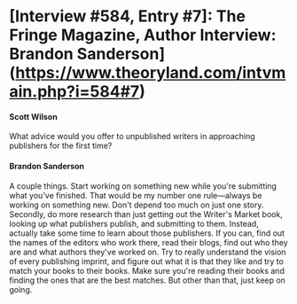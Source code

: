 # [Interview #584, Entry #7]: The Fringe Magazine, Author Interview: Brandon Sanderson](https://www.theoryland.com/intvmain.php?i=584#7)

#### Scott Wilson

What advice would you offer to unpublished writers in approaching publishers for the first time?

#### Brandon Sanderson

A couple things. Start working on something new while you're submitting what you've finished. That would be my number one rule—always be working on something new. Don't depend too much on just one story. Secondly, do more research than just getting out the Writer's Market book, looking up what publishers publish, and submitting to them. Instead, actually take some time to learn about those publishers. If you can, find out the names of the editors who work there, read their blogs, find out who they are and what authors they've worked on. Try to really understand the vision of every publishing imprint, and figure out what it is that they like and try to match your books to their books. Make sure you're reading their books and finding the ones that are the best matches. But other than that, just keep on going.

